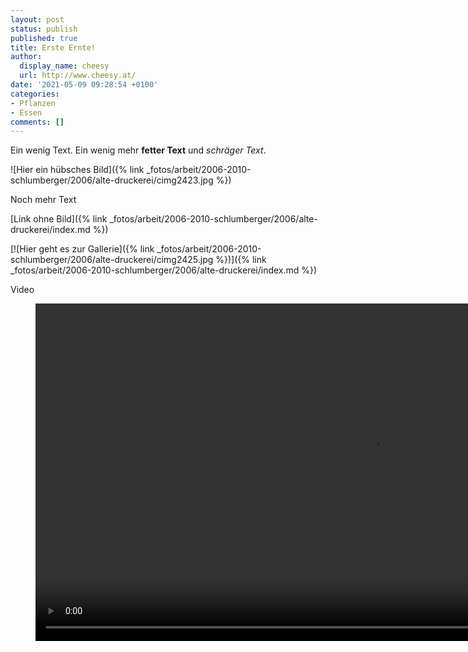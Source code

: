 ```yaml
---
layout: post
status: publish
published: true
title: Erste Ernte!
author:
  display_name: cheesy
  url: http://www.cheesy.at/
date: '2021-05-09 09:28:54 +0100'
categories:
- Pflanzen
- Essen
comments: []
---
```


<!-- Guide to Markdown: https://guides.github.com/features/mastering-markdown/ -->

Ein wenig Text. Ein wenig mehr **fetter Text** und *schräger Text*.

![Hier ein hübsches Bild]({% link _fotos/arbeit/2006-2010-schlumberger/2006/alte-druckerei/cimg2423.jpg %})

Noch mehr Text

[Link ohne Bild]({% link _fotos/arbeit/2006-2010-schlumberger/2006/alte-druckerei/index.md %})

[![Hier geht es zur Gallerie]({% link _fotos/arbeit/2006-2010-schlumberger/2006/alte-druckerei/cimg2425.jpg %})]({% link _fotos/arbeit/2006-2010-schlumberger/2006/alte-druckerei/index.md %})

Video

<figure><video controls height="540" idth="800" src="{% link /download/Videos/Flying-Disco-Ball.mp4 %}"></video></figure>
